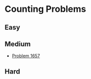 # Counting Problems

## Easy

## Medium
- [Problem 1657](../problems/1657_determine_if_two_strings_are_close/README.md)

## Hard

